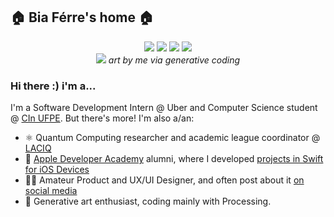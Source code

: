 <h2 align="left">
  <b>🏠 Bia Férre's home 🏠</b>
</h2>

<div align="center"> 
  <a href="https://medium.com/@biaferre"><img src="https://img.shields.io/badge/Medium-12100E?style=for-the-badge&logo=medium&logoColor=white" target="_blank"></a>
  <a href = "mailto:bof@cin.ufpe.br"><img src="https://img.shields.io/badge/-Gmail-%23333?style=for-the-badge&logo=gmail&logoColor=red" target="_blank"></a>
  <a href="https://www.linkedin.com/in/beatriz-df%C3%A9rre/" target="_blank"><img src="https://img.shields.io/badge/-LinkedIn-%230077B5?style=for-the-badge&logo=linkedin&logoColor=white" target="_blank"></a> 
  <a href="https://openprocessing.org/user/386529/"><img src= "https://img.shields.io/badge/p5.js-ED225D?style=for-the-badge&logo=p5.js&logoColor=FFFFFF" target="_blank"></a>
</div>

<div align="center">
  <img src="https://imgur.com/rwuAqlv.jpg">
  <i>art by me via generative coding</i>
</div>

### Hi there :) i'm a...

I'm a Software Development Intern @ Uber and Computer Science student @ <a href="https://portal.cin.ufpe.br">CIn UFPE</a>.
But there's more! I'm also a/an:

- ⚛️ Quantum Computing researcher and academic league coordinator @ <a href="https://www.instagram.com/laciq.ufpe">LACIQ</a>
- 🍏 <a href="https://www.developeracademy.cin.ufpe.br">Apple Developer Academy</a> alumni, where I developed <a href="https://github.com/stars/biaferre/lists/my-apps-for-ada">projects in Swift for iOS Devices</a>
- 🧑‍🎨 Amateur Product and UX/UI Designer, and often post about it <a href= "https://www.instagram.com/okbibia/">on social media</a>
- 🎨 Generative art enthusiast, coding mainly with Processing.

</details>
